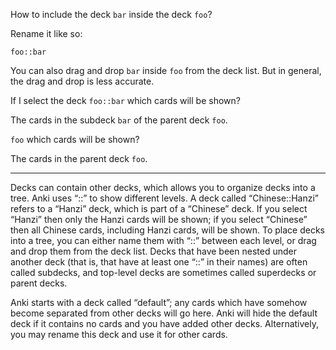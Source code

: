 How to include the deck `bar` inside the deck `foo`?

Rename it like so:

    foo::bar

You can also drag and drop `bar` inside `foo` from the deck list.
But in general, the drag and drop is less accurate.

If I select the deck
`foo::bar` which cards will be shown?

The cards in the subdeck `bar` of the parent deck `foo`.

`foo` which cards will be shown?

The cards in the parent deck `foo`.

---

Decks can contain other decks, which allows you to organize decks into a tree.
Anki uses “::” to show different levels.
A deck  called “Chinese::Hanzi”  refers to a  “Hanzi” deck, which  is part  of a
“Chinese” deck.
If you  select “Hanzi” then only  the Hanzi cards  will be shown; if  you select
“Chinese” then all Chinese cards, including Hanzi cards, will be shown.
To place  decks into a  tree, you  can either name  them with “::”  between each
level, or drag and drop them from the deck list.
Decks that have been nested under another  deck (that is, that have at least one
“::”  in  their names)  are  often  called  subdecks,  and top-level  decks  are
sometimes called superdecks or parent decks.

Anki starts  with a deck called  “default”; any cards which  have somehow become
separated from other decks will go here.
Anki will hide the default deck if it contains no cards and you have added other
decks.
Alternatively, you may rename this deck and use it for other cards.

